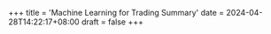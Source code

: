 +++
title = 'Machine Learning for Trading Summary'
date = 2024-04-28T14:22:17+08:00
draft = false
+++